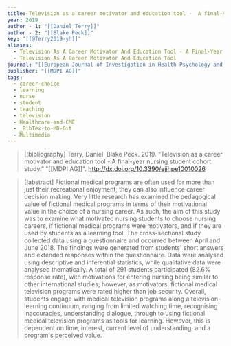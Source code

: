 ```yaml
---
title: Television as a career motivator and education tool -  A final-year nursing student cohort study
year: 2019
author - 1: "[[Daniel Terry]]"
author - 2: "[[Blake Peck]]"
key: "[[@Terry2019-yh]]"
aliases:
  - Television As A Career Motivator And Education Tool - A Final-Year Nursing Student Cohort Study
  - Television As A Career Motivator And Education Tool
journal: "[[European Journal of Investigation in Health Psychology and Education]]"
publisher: "[[MDPI AG]]"
tags:
  - career-choice
  - learning
  - nurse
  - student
  - teaching
  - television
  - Healthcare-and-CME
  - _BibTex-to-MD-Git
  - Multimedia
---
```


> [!bibliography]
> Terry, Daniel, Blake Peck. 2019. “Television as a career motivator and education tool -  A final-year nursing student cohort study.” "[[MDPI AG]]". http://dx.doi.org/10.3390/ejihpe10010026

> [!abstract]
> Fictional medical programs are often used for more than just their recreational enjoyment; they can also influence career decision making. Very little research has examined the pedagogical value of fictional medical programs in terms of their motivational value in the choice of a nursing career. As such, the aim of this study was to examine what motivated nursing students to choose nursing careers, if fictional medical programs were motivators, and if they are used by students as a learning tool. The cross-sectional study collected data using a questionnaire and occurred between April and June 2018. The findings were generated from students' short answers and extended responses within the questionnaire. Data were analysed using descriptive and inferential statistics, while qualitative data were analysed thematically. A total of 291 students participated (82.6\% response rate), with motivations for entering nursing being similar to other international studies; however, as motivators, fictional medical television programs were rated higher than job security. Overall, students engage with medical television programs along a television-learning continuum, ranging from limited watching time, recognising inaccuracies, understanding dialogue, through to using fictional medical television programs as tools for learning. However, this is dependent on time, interest, current level of understanding, and a program's perceived value.